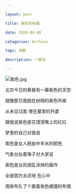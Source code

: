 ```yaml
---

layout: post

title: 紫色的布偶

date: 2020-04-08

categories: Archive

tags: 诗歌

description: 一首诗

---
```

![紫色.jpg](https://i.loli.net/2020/07/01/RsjExYVX9GA5Pv7.jpg)

北京今日的黄昏有一幕紫色的天空  

就像那日我脱在树梢的紫色外褂  

从未见过面  埋在墓里的外婆  

跟我说紫色是花馍馍嘴上的红红  

梦里的自己对我说  

紫色是女人胚胎中羊水的颜色  

气象台扯着嗓子对大家说  

紫色是台风胡乱涂抹的画作  

全是因为太迟地  在心中  

用紫布扎了个裹着紫色裙摆的布偶  

